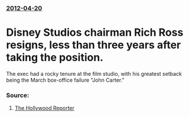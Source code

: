 ### [2012-04-20](/news/2012/04/20/index.md)

# Disney Studios chairman Rich Ross resigns, less than three years after taking the position. 

The exec had a rocky tenure at the film studio, with his greatest setback being the March box-office failure &quot;John Carter.&quot;


### Source:

1. [The Hollywood Reporter](http://www.hollywoodreporter.com/news/rich-ross-disney-314584)
